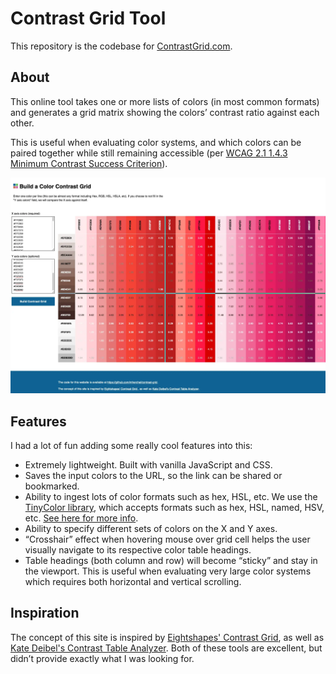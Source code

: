 # Contrast Grid Tool

This repository is the codebase for [ContrastGrid.com](https://contrastgrid.com/).

## About

This online tool takes one or more lists of colors (in most common formats) and generates a grid matrix showing the colors’ contrast ratio against each other.

This is useful when evaluating color systems, and which colors can be paired together while still remaining accessible (per [WCAG 2.1 1.4.3 Minimum Contrast Success Criterion](https://www.w3.org/WAI/WCAG21/Understanding/contrast-minimum.html)).

![Screenshot](screenshot.webp)

## Features

I had a lot of fun adding some really cool features into this:

- Extremely lightweight. Built with vanilla JavaScript and CSS.
- Saves the input colors to the URL, so the link can be shared or bookmarked.
- Ability to ingest lots of color formats such as hex, HSL, etc. We use the [TinyColor library](https://github.com/bgrins/TinyColor), which accepts formats such as hex, HSL, named, HSV, etc. [See here for more info](https://github.com/bgrins/TinyColor#accepted-string-input).
- Ability to specify different sets of colors on the X and Y axes.
- “Crosshair” effect when hovering mouse over grid cell helps the user visually navigate to its respective color table headings.
- Table headings (both column and row) will become “sticky” and stay in the viewport. This is useful when evaluating very large color systems which requires both horizontal and vertical scrolling.

## Inspiration

The concept of this site is inspired by [Eightshapes' Contrast Grid](https://contrast-grid.eightshapes.com/), as well as [Kate Deibel's Contrast Table Analyzer](https://metageeky.github.io/contrast_table_analyzer/contrast-table.html). Both of these tools are excellent, but didn’t provide exactly what I was looking for.
